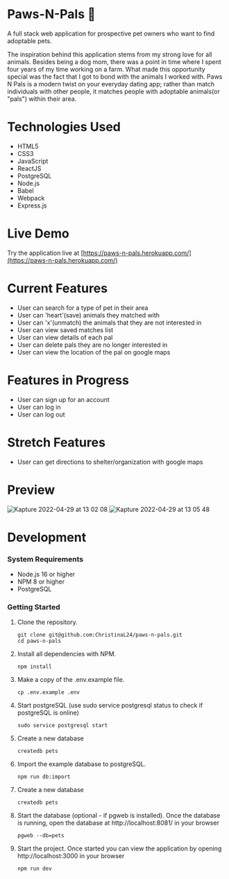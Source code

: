 # Paws-N-Pals 🐾

A full stack web application for prospective pet owners who want to find adoptable pets.

The inspiration behind this application stems from my strong love for all animals. Besides being a dog mom, there was a point in time where I spent four years of my time working on a farm. What made this opportunity special was the fact that I got to bond with the animals I worked with. Paws N Pals is a modern twist on your everyday dating app; rather than match individuals with other people, it matches people with adoptable animals(or "pals") within their area. 

# Technologies Used
- HTML5
- CSS3
- JavaScript
- ReactJS
- PostgreSQL
- Node.js
- Babel
- Webpack
- Express.js

# Live Demo

Try the application live at [https://paws-n-pals.herokuapp.com/](https://paws-n-pals.herokuapp.com/)

# Current Features
- User can search for a type of pet in their area
- User can 'heart'(save) animals they matched with
- User can 'x'(unmatch) the animals that they are not interested in
- User can view saved matches list
- User can view details of each pal
- User can delete pals they are no longer interested in
- User can view the location of the pal on google maps

# Features in Progress
- User can sign up for an account
- User can log in
- User can log out

# Stretch Features
- User can get directions to shelter/organization with google maps

# Preview
![Kapture 2022-04-29 at 13 02 08](https://user-images.githubusercontent.com/97194651/166062154-c2be8159-b142-4b54-b282-7ef03c4c58b8.gif)
![Kapture 2022-04-29 at 13 05 48](https://user-images.githubusercontent.com/97194651/166062162-76217fd8-6a0c-4d0d-84b8-4050a78830a3.gif)

# Development

### System Requirements
- Node.js 16 or higher
- NPM 8 or higher
- PostgreSQL

### Getting Started

1. Clone the repository.

    ```shell
    git clone git@github.com:ChristinaL24/paws-n-pals.git
    cd paws-n-pals
    ```

2. Install all dependencies with NPM.

    ```shell
    npm install
    ```

3. Make a copy of the .env.example file.

    ```shell
    cp .env.example .env
    ```

4. Start postgreSQL (use sudo service postgresql status to check if postgreSQL is online)

    ```shell
    sudo service postgresql start
    ```
  
5. Create a new database

    ```shell
    createdb pets
    ```

6. Import the example database to postgreSQL.

    ```shell
    npm run db:import
    ```
    
7. Create a new database

    ```shell
    createdb pets
    ```

8. Start the database (optional - if pgweb is installed). Once the database is running, open the database at http://localhost:8081/ in your browser

    ```shell
    pgweb --db=pets
    ```
    
9. Start the project. Once started you can view the application by opening http://localhost:3000 in your browser

    ```shell
    npm run dev
    ```
